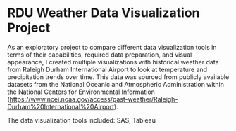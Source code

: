 # RDU Weather Data Visualization Project

As an exploratory project to compare different data visualization tools in terms of their capabilities, required data preparation, and visual appearance, I created multiple visualizations with historical weather data from Raleigh Durham International Airport to look at temperature and precipitation trends over time. This data was sourced from publicly available datasets from the National Oceanic and Atmospheric Administration within the National Centers for Environmental Information (https://www.ncei.noaa.gov/access/past-weather/Raleigh-Durham%20International%20Airport).

The data visualization tools included: SAS, Tableau
